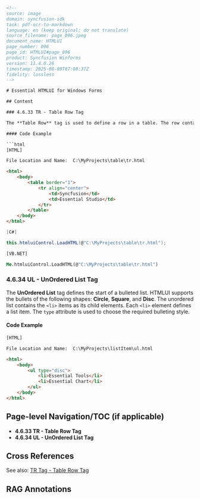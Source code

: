 ```html
<!-- 
source: image
domain: syncfusion-sdk
task: pdf-ocr-to-markdown
language: en (keep original; do not translate)
source_filename: page_096.jpeg
document_name: HTMLUI
page_number: 096
page_id: HTMLUI#page_096
product: Syncfusion Winforms
version: 11.4.0.26
timestamp: 2025-08-09T07:08:37Z
fidelity: lossless
-->

# Essential HTMLUI for Windows Forms

## Content

### 4.6.33 TR - Table Row Tag

The **Table Row** tag is used to define a row in a table. The row contains the cells (td elements) as its children in a table. HTMLUI supports the `align` attribute that aligns the contents of the row to the specified horizontal alignment.

#### Code Example

```html
[HTML]

File Location and Name:  C:\MyProjects\table\tr.html

<html>
    <body>
        <table border="1">
            <tr align="center">
                <td>Syncfusion</td>
                <td>Essential Studio</td>
            </tr>
        </table>
    </body>
</html>
```

```csharp
[C#]

this.htmluiControl.LoadHTML(@"C:\MyProjects\table\tr.html");
```

```vb
[VB.NET]

Me.htmluiControl.LoadHTML(@"C:\MyProjects\table\tr.html")
```

### 4.6.34 UL - UnOrdered List Tag

The **UnOrdered List** tag defines the start of a bulleted list. HTMLUI supports the bullets of the following shapes: **Circle**, **Square**, and **Disc**. The unordered list contains the `<li>` items as its child elements. Each `<li>` element defines a list item. The `type` attribute is used to choose the required bulleting style.

#### Code Example

```html
[HTML]

File Location and Name:  C:\MyProjects\listItem\ul.html

<html>
    <body>
        <ul type="disc">
            <li>Essential Tools</li>
            <li>Essential Chart</li>
        </ul>
    </body>
</html>
```

## Page-level Navigation/TOC (if applicable)
- **4.6.33 TR - Table Row Tag**
- **4.6.34 UL - UnOrdered List Tag**

## Cross References
See also: [TR Tag - Table Row Tag](#TR_Tag_-_Table_Row_Tag)

## RAG Annotations
<!-- tags: [syncfusion, winforms, htmlui, table, unordered list] keywords: [tr, table row, ul, unordered list, bulleting style, type attribute] -->
```